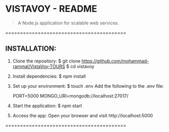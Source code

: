 
#            VISTAVOY - README            


> A Node.js application for scalable web services.

=========================================

INSTALLATION:
-----------------------------------------
1. Clone the repository:
   $ git clone https://github.com/mohammad-rammal/VistaVoy-TOURS
   $ cd vistavoy

2. Install dependencies:
   $ npm install

3. Set up your environment:
   $ touch .env
   Add the following to the .env file:

   PORT=5000
   MONGO_URI=mongodb://localhost:27017/


4. Start the application:
   $ npm start

5. Access the app:
   Open your browser and visit http://localhost:5000

=========================================